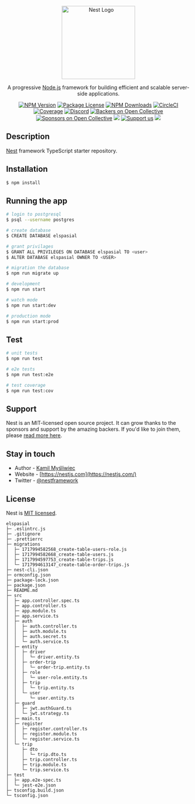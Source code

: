 <p align="center">
  <a href="http://nestjs.com/" target="blank"><img src="https://nestjs.com/img/logo-small.svg" width="200" alt="Nest Logo" /></a>
</p>

[circleci-image]: https://img.shields.io/circleci/build/github/nestjs/nest/master?token=abc123def456
[circleci-url]: https://circleci.com/gh/nestjs/nest

  <p align="center">A progressive <a href="http://nodejs.org" target="_blank">Node.js</a> framework for building efficient and scalable server-side applications.</p>
    <p align="center">
<a href="https://www.npmjs.com/~nestjscore" target="_blank"><img src="https://img.shields.io/npm/v/@nestjs/core.svg" alt="NPM Version" /></a>
<a href="https://www.npmjs.com/~nestjscore" target="_blank"><img src="https://img.shields.io/npm/l/@nestjs/core.svg" alt="Package License" /></a>
<a href="https://www.npmjs.com/~nestjscore" target="_blank"><img src="https://img.shields.io/npm/dm/@nestjs/common.svg" alt="NPM Downloads" /></a>
<a href="https://circleci.com/gh/nestjs/nest" target="_blank"><img src="https://img.shields.io/circleci/build/github/nestjs/nest/master" alt="CircleCI" /></a>
<a href="https://coveralls.io/github/nestjs/nest?branch=master" target="_blank"><img src="https://coveralls.io/repos/github/nestjs/nest/badge.svg?branch=master#9" alt="Coverage" /></a>
<a href="https://discord.gg/G7Qnnhy" target="_blank"><img src="https://img.shields.io/badge/discord-online-brightgreen.svg" alt="Discord"/></a>
<a href="https://opencollective.com/nest#backer" target="_blank"><img src="https://opencollective.com/nest/backers/badge.svg" alt="Backers on Open Collective" /></a>
<a href="https://opencollective.com/nest#sponsor" target="_blank"><img src="https://opencollective.com/nest/sponsors/badge.svg" alt="Sponsors on Open Collective" /></a>
  <a href="https://paypal.me/kamilmysliwiec" target="_blank"><img src="https://img.shields.io/badge/Donate-PayPal-ff3f59.svg"/></a>
    <a href="https://opencollective.com/nest#sponsor"  target="_blank"><img src="https://img.shields.io/badge/Support%20us-Open%20Collective-41B883.svg" alt="Support us"></a>
  <a href="https://twitter.com/nestframework" target="_blank"><img src="https://img.shields.io/twitter/follow/nestframework.svg?style=social&label=Follow"></a>
</p>
  <!--[![Backers on Open Collective](https://opencollective.com/nest/backers/badge.svg)](https://opencollective.com/nest#backer)
  [![Sponsors on Open Collective](https://opencollective.com/nest/sponsors/badge.svg)](https://opencollective.com/nest#sponsor)-->

## Description

[Nest](https://github.com/nestjs/nest) framework TypeScript starter repository.

## Installation

```bash
$ npm install
```

## Running the app

```bash
# login to postgresql
$ psql --username postgres

# create database
$ CREATE DATABASE elspasial

# grant privilages
$ GRANT ALL PRIVILEGES ON DATABASE elspasial TO <user>
$ ALTER DATABASE elspasial OWNER TO <USER>

# migration the database
$ npm run migrate up 

# development
$ npm run start

# watch mode
$ npm run start:dev

# production mode
$ npm run start:prod
```

## Test

```bash
# unit tests
$ npm run test

# e2e tests
$ npm run test:e2e

# test coverage
$ npm run test:cov
```

## Support

Nest is an MIT-licensed open source project. It can grow thanks to the sponsors and support by the amazing backers. If you'd like to join them, please [read more here](https://docs.nestjs.com/support).

## Stay in touch

- Author - [Kamil Myśliwiec](https://kamilmysliwiec.com)
- Website - [https://nestjs.com](https://nestjs.com/)
- Twitter - [@nestframework](https://twitter.com/nestframework)

## License

Nest is [MIT licensed](LICENSE).

```
elspasial
├─ .eslintrc.js
├─ .gitignore
├─ .prettierrc
├─ migrations
│  ├─ 1717994582568_create-table-users-role.js
│  ├─ 1717994582668_create-table-users.js
│  ├─ 1717994597753_create-table-trips.js
│  └─ 1717994613147_create-table-order-trips.js
├─ nest-cli.json
├─ ormconfig.json
├─ package-lock.json
├─ package.json
├─ README.md
├─ src
│  ├─ app.controller.spec.ts
│  ├─ app.controller.ts
│  ├─ app.module.ts
│  ├─ app.service.ts
│  ├─ auth
│  │  ├─ auth.controller.ts
│  │  ├─ auth.module.ts
│  │  ├─ auth.secret.ts
│  │  └─ auth.service.ts
│  ├─ entity
│  │  ├─ driver
│  │  │  └─ driver.entity.ts
│  │  ├─ order-trip
│  │  │  └─ order-trip.entity.ts
│  │  ├─ role
│  │  │  └─ user-role.entity.ts
│  │  ├─ trip
│  │  │  └─ trip.entity.ts
│  │  └─ user
│  │     └─ user.entity.ts
│  ├─ guard
│  │  ├─ jwt.authGuard.ts
│  │  └─ jwt.strategy.ts
│  ├─ main.ts
│  ├─ register
│  │  ├─ register.controller.ts
│  │  ├─ register.module.ts
│  │  └─ register.service.ts
│  └─ trip
│     ├─ dto
│     │  └─ trip.dto.ts
│     ├─ trip.controller.ts
│     ├─ trip.module.ts
│     └─ trip.service.ts
├─ test
│  ├─ app.e2e-spec.ts
│  └─ jest-e2e.json
├─ tsconfig.build.json
└─ tsconfig.json

```
